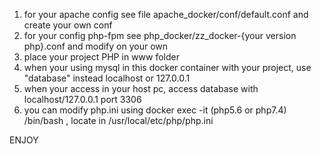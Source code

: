 1. for your apache config see file apache_docker/conf/default.conf and create your own conf
2. for your config php-fpm see php_docker/zz_docker-{your version php}.conf and modify on your own
3. place your project PHP in www folder
4. when your using mysql in this docker container with your project, use "database" instead localhost or 127.0.0.1
5. when your access in your host pc, access database with localhost/127.0.0.1 port 3306
5. you can modify php.ini using docker exec -it (php5.6 or php7.4) /bin/bash , locate in /usr/local/etc/php/php.ini


ENJOY